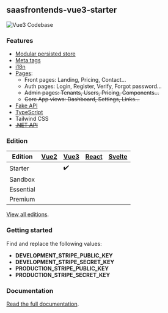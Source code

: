 ## saasfrontends-vue3-starter

![Vue3 Codebase](https://yahooder.sirv.com/saasfrontends/github/vue.png)

### Features

- [Modular persisted store](https://saasfrontends.com/docs/store)
- [Meta tags](https://saasfrontends.com/docs/meta-tags)
- [i18n](https://saasfrontends.com/docs/i18n)
- [Pages](https://saasfrontends.com/docs/pages):
  - Front pages: Landing, Pricing, Contact...
  - Auth pages: Login, Register, Verify, Forgot password...
  - ~~Admin pages: Tenants, Users, Pricing, Components...~~
  - ~~Core App views: Dashboard, Settings, Links...~~
- [Fake API](https://saasfrontends.com/docs/fake-api)
- [TypeScript](https://saasfrontends.com/docs/typescript)
- Tailwind CSS
- [~~.NET API~~](https://saasfrontends.com/docs/net-core)

### Edition

| Edition   | [Vue2](https://github.com/AlexandroMtzG/vue2-starter) | [Vue3](https://github.com/AlexandroMtzG/vue3-starter) | [React](https://github.com/AlexandroMtzG/react-starter) | [Svelte](https://github.com/AlexandroMtzG/svelte-starter) |
| --------- | ----------------------------------------------------- | ----------------------------------------------------- | ------------------------------------------------------- | --------------------------------------------------------- |
| Starter   |                                                       | ✔️                                                    |                                                         |                                                           |
| Sandbox   |                                                       |                                                       |                                                         |                                                           |
| Essential |                                                       |                                                       |                                                         |                                                           |
| Premium   |                                                       |                                                       |                                                         |                                                           |

[View all editions](https://saasfrontends.com/docs/editions).

### Getting started

Find and replace the following values:

- **DEVELOPMENT_STRIPE_PUBLIC_KEY**
- **DEVELOPMENT_STRIPE_SECRET_KEY**
- **PRODUCTION_STRIPE_PUBLIC_KEY**
- **PRODUCTION_STRIPE_SECRET_KEY**

### Documentation

[Read the full documentation](https://saasfrontends.com/docs/tutorial-run-the-app).
